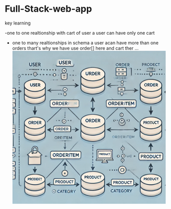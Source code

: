 # Full-Stack-web-app


key learning 

-one to one realtionship with cart of user a user can have only one cart 

- one to many realtionships in schema a user acan have more than one orders thart's why we have use order[] here and cart ther ... 
![alt text](image.png)